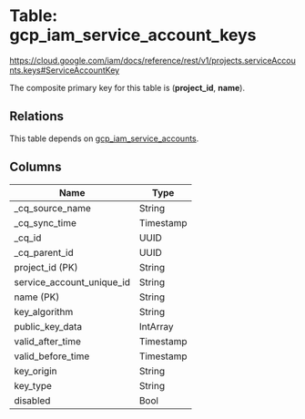 # Table: gcp_iam_service_account_keys

https://cloud.google.com/iam/docs/reference/rest/v1/projects.serviceAccounts.keys#ServiceAccountKey

The composite primary key for this table is (**project_id**, **name**).

## Relations

This table depends on [gcp_iam_service_accounts](gcp_iam_service_accounts.md).

## Columns

| Name          | Type          |
| ------------- | ------------- |
|_cq_source_name|String|
|_cq_sync_time|Timestamp|
|_cq_id|UUID|
|_cq_parent_id|UUID|
|project_id (PK)|String|
|service_account_unique_id|String|
|name (PK)|String|
|key_algorithm|String|
|public_key_data|IntArray|
|valid_after_time|Timestamp|
|valid_before_time|Timestamp|
|key_origin|String|
|key_type|String|
|disabled|Bool|